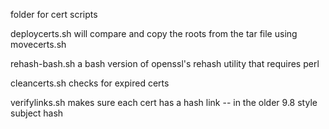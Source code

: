 folder for cert scripts

deploycerts.sh will compare and copy the roots from the tar file using movecerts.sh

rehash-bash.sh a bash version of openssl's rehash utility that requires perl

cleancerts.sh checks for expired certs

verifylinks.sh makes sure each cert has a hash link -- in the older 9.8 style subject hash

